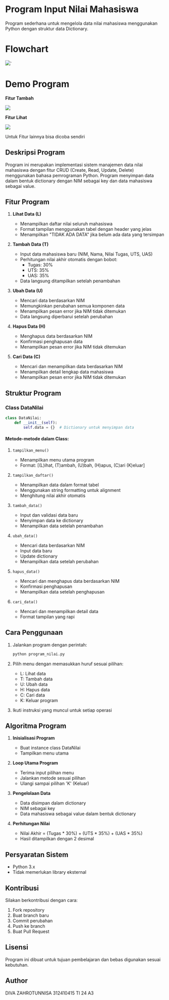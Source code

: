 # Program Input Nilai Mahasiswa

Program sederhana untuk mengelola data nilai mahasiswa menggunakan Python dengan struktur data Dictionary.


# Flowchart

![](datanilai.drawio.png)`

# Demo Program

**Fitur Tambah**

![](tambah.png)

**Fitur Lihat**

![](lihat.png)


Untuk Fitur lainnya bisa dicoba sendiri


## Deskripsi Program

Program ini merupakan implementasi sistem manajemen data nilai mahasiswa dengan fitur CRUD (Create, Read, Update, Delete) menggunakan bahasa pemrograman Python. Program menyimpan data dalam bentuk dictionary dengan NIM sebagai key dan data mahasiswa sebagai value.

## Fitur Program

1. **Lihat Data (L)**
   - Menampilkan daftar nilai seluruh mahasiswa
   - Format tampilan menggunakan tabel dengan header yang jelas
   - Menampilkan "TIDAK ADA DATA" jika belum ada data yang tersimpan

2. **Tambah Data (T)**
   - Input data mahasiswa baru (NIM, Nama, Nilai Tugas, UTS, UAS)
   - Perhitungan nilai akhir otomatis dengan bobot:
     - Tugas: 30%
     - UTS: 35%
     - UAS: 35%
   - Data langsung ditampilkan setelah penambahan

3. **Ubah Data (U)**
   - Mencari data berdasarkan NIM
   - Memungkinkan perubahan semua komponen data
   - Menampilkan pesan error jika NIM tidak ditemukan
   - Data langsung diperbarui setelah perubahan

4. **Hapus Data (H)**
   - Menghapus data berdasarkan NIM
   - Konfirmasi penghapusan data
   - Menampilkan pesan error jika NIM tidak ditemukan

5. **Cari Data (C)**
   - Mencari dan menampilkan data berdasarkan NIM
   - Menampilkan detail lengkap data mahasiswa
   - Menampilkan pesan error jika NIM tidak ditemukan

## Struktur Program

### Class DataNilai
```python
class DataNilai:
    def __init__(self):
        self.data = {}  # Dictionary untuk menyimpan data
```

#### Metode-metode dalam Class:

1. `tampilkan_menu()`
   - Menampilkan menu utama program
   - Format: [(L)ihat, (T)ambah, (U)bah, (H)apus, (C)ari (K)eluar]

2. `tampilkan_daftar()`
   - Menampilkan data dalam format tabel
   - Menggunakan string formatting untuk alignment
   - Menghitung nilai akhir otomatis

3. `tambah_data()`
   - Input dan validasi data baru
   - Menyimpan data ke dictionary
   - Menampilkan data setelah penambahan

4. `ubah_data()`
   - Mencari data berdasarkan NIM
   - Input data baru
   - Update dictionary
   - Menampilkan data setelah perubahan

5. `hapus_data()`
   - Mencari dan menghapus data berdasarkan NIM
   - Konfirmasi penghapusan
   - Menampilkan data setelah penghapusan

6. `cari_data()`
   - Mencari dan menampilkan detail data
   - Format tampilan yang rapi

## Cara Penggunaan

1. Jalankan program dengan perintah:
   ```bash
   python program_nilai.py
   ```

2. Pilih menu dengan memasukkan huruf sesuai pilihan:
   - L: Lihat data
   - T: Tambah data
   - U: Ubah data
   - H: Hapus data
   - C: Cari data
   - K: Keluar program

3. Ikuti instruksi yang muncul untuk setiap operasi

## Algoritma Program

1. **Inisialisasi Program**
   - Buat instance class DataNilai
   - Tampilkan menu utama

2. **Loop Utama Program**
   - Terima input pilihan menu
   - Jalankan metode sesuai pilihan
   - Ulangi sampai pilihan 'K' (Keluar)

3. **Pengelolaan Data**
   - Data disimpan dalam dictionary
   - NIM sebagai key
   - Data mahasiswa sebagai value dalam bentuk dictionary

4. **Perhitungan Nilai**
   - Nilai Akhir = (Tugas * 30%) + (UTS * 35%) + (UAS * 35%)
   - Hasil ditampilkan dengan 2 desimal

## Persyaratan Sistem

- Python 3.x
- Tidak memerlukan library eksternal

## Kontribusi

Silakan berkontribusi dengan cara:
1. Fork repository
2. Buat branch baru
3. Commit perubahan
4. Push ke branch
5. Buat Pull Request

## Lisensi

Program ini dibuat untuk tujuan pembelajaran dan bebas digunakan sesuai kebutuhan.

## Author

DIVA ZAHROTUNNISA
312410415
TI 24 A3